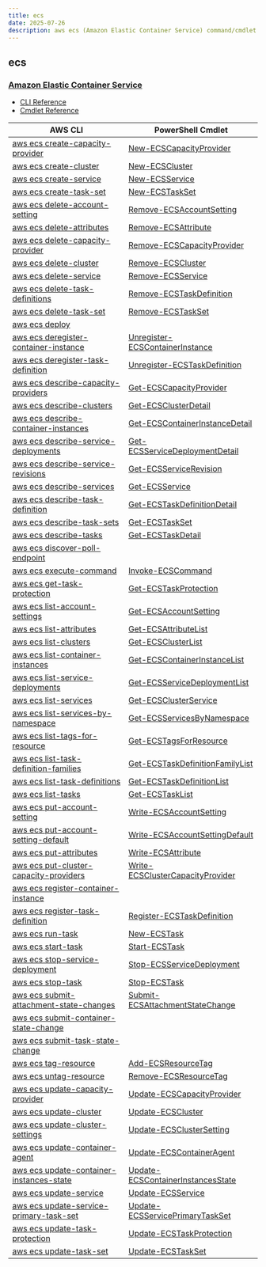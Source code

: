 ```yaml
---
title: ecs
date: 2025-07-26
description: aws ecs (Amazon Elastic Container Service) command/cmdlet list.
---
```


## ecs

### [Amazon Elastic Container Service](https://aws.amazon.com/ecs/)

* [CLI Reference](https://awscli.amazonaws.com/v2/documentation/api/latest/reference/ecs/index.html)
* [Cmdlet Reference](https://docs.aws.amazon.com/powershell/latest/reference/items/Amazon_EC2_Container_Service_cmdlets.html)

|AWS CLI|PowerShell Cmdlet|
|----|----|
|[aws ecs create-capacity-provider](https://awscli.amazonaws.com/v2/documentation/api/latest/reference/ecs/create-capacity-provider.html)|[New-ECSCapacityProvider](https://docs.aws.amazon.com/powershell/latest/reference/items/New-ECSCapacityProvider.html)|
|[aws ecs create-cluster](https://awscli.amazonaws.com/v2/documentation/api/latest/reference/ecs/create-cluster.html)|[New-ECSCluster](https://docs.aws.amazon.com/powershell/latest/reference/items/New-ECSCluster.html)|
|[aws ecs create-service](https://awscli.amazonaws.com/v2/documentation/api/latest/reference/ecs/create-service.html)|[New-ECSService](https://docs.aws.amazon.com/powershell/latest/reference/items/New-ECSService.html)|
|[aws ecs create-task-set](https://awscli.amazonaws.com/v2/documentation/api/latest/reference/ecs/create-task-set.html)|[New-ECSTaskSet](https://docs.aws.amazon.com/powershell/latest/reference/items/New-ECSTaskSet.html)|
|[aws ecs delete-account-setting](https://awscli.amazonaws.com/v2/documentation/api/latest/reference/ecs/delete-account-setting.html)|[Remove-ECSAccountSetting](https://docs.aws.amazon.com/powershell/latest/reference/items/Remove-ECSAccountSetting.html)|
|[aws ecs delete-attributes](https://awscli.amazonaws.com/v2/documentation/api/latest/reference/ecs/delete-attributes.html)|[Remove-ECSAttribute](https://docs.aws.amazon.com/powershell/latest/reference/items/Remove-ECSAttribute.html)|
|[aws ecs delete-capacity-provider](https://awscli.amazonaws.com/v2/documentation/api/latest/reference/ecs/delete-capacity-provider.html)|[Remove-ECSCapacityProvider](https://docs.aws.amazon.com/powershell/latest/reference/items/Remove-ECSCapacityProvider.html)|
|[aws ecs delete-cluster](https://awscli.amazonaws.com/v2/documentation/api/latest/reference/ecs/delete-cluster.html)|[Remove-ECSCluster](https://docs.aws.amazon.com/powershell/latest/reference/items/Remove-ECSCluster.html)|
|[aws ecs delete-service](https://awscli.amazonaws.com/v2/documentation/api/latest/reference/ecs/delete-service.html)|[Remove-ECSService](https://docs.aws.amazon.com/powershell/latest/reference/items/Remove-ECSService.html)|
|[aws ecs delete-task-definitions](https://awscli.amazonaws.com/v2/documentation/api/latest/reference/ecs/delete-task-definitions.html)|[Remove-ECSTaskDefinition](https://docs.aws.amazon.com/powershell/latest/reference/items/Remove-ECSTaskDefinition.html)|
|[aws ecs delete-task-set](https://awscli.amazonaws.com/v2/documentation/api/latest/reference/ecs/delete-task-set.html)|[Remove-ECSTaskSet](https://docs.aws.amazon.com/powershell/latest/reference/items/Remove-ECSTaskSet.html)|
|[aws ecs deploy](https://awscli.amazonaws.com/v2/documentation/api/latest/reference/ecs/deploy.html)||
|[aws ecs deregister-container-instance](https://awscli.amazonaws.com/v2/documentation/api/latest/reference/ecs/deregister-container-instance.html)|[Unregister-ECSContainerInstance](https://docs.aws.amazon.com/powershell/latest/reference/items/Unregister-ECSContainerInstance.html)|
|[aws ecs deregister-task-definition](https://awscli.amazonaws.com/v2/documentation/api/latest/reference/ecs/deregister-task-definition.html)|[Unregister-ECSTaskDefinition](https://docs.aws.amazon.com/powershell/latest/reference/items/Unregister-ECSTaskDefinition.html)|
|[aws ecs describe-capacity-providers](https://awscli.amazonaws.com/v2/documentation/api/latest/reference/ecs/describe-capacity-providers.html)|[Get-ECSCapacityProvider](https://docs.aws.amazon.com/powershell/latest/reference/items/Get-ECSCapacityProvider.html)|
|[aws ecs describe-clusters](https://awscli.amazonaws.com/v2/documentation/api/latest/reference/ecs/describe-clusters.html)|[Get-ECSClusterDetail](https://docs.aws.amazon.com/powershell/latest/reference/items/Get-ECSClusterDetail.html)|
|[aws ecs describe-container-instances](https://awscli.amazonaws.com/v2/documentation/api/latest/reference/ecs/describe-container-instances.html)|[Get-ECSContainerInstanceDetail](https://docs.aws.amazon.com/powershell/latest/reference/items/Get-ECSContainerInstanceDetail.html)|
|[aws ecs describe-service-deployments](https://awscli.amazonaws.com/v2/documentation/api/latest/reference/ecs/describe-service-deployments.html)|[Get-ECSServiceDeploymentDetail](https://docs.aws.amazon.com/powershell/latest/reference/items/Get-ECSServiceDeploymentDetail.html)|
|[aws ecs describe-service-revisions](https://awscli.amazonaws.com/v2/documentation/api/latest/reference/ecs/describe-service-revisions.html)|[Get-ECSServiceRevision](https://docs.aws.amazon.com/powershell/latest/reference/items/Get-ECSServiceRevision.html)|
|[aws ecs describe-services](https://awscli.amazonaws.com/v2/documentation/api/latest/reference/ecs/describe-services.html)|[Get-ECSService](https://docs.aws.amazon.com/powershell/latest/reference/items/Get-ECSService.html)|
|[aws ecs describe-task-definition](https://awscli.amazonaws.com/v2/documentation/api/latest/reference/ecs/describe-task-definition.html)|[Get-ECSTaskDefinitionDetail](https://docs.aws.amazon.com/powershell/latest/reference/items/Get-ECSTaskDefinitionDetail.html)|
|[aws ecs describe-task-sets](https://awscli.amazonaws.com/v2/documentation/api/latest/reference/ecs/describe-task-sets.html)|[Get-ECSTaskSet](https://docs.aws.amazon.com/powershell/latest/reference/items/Get-ECSTaskSet.html)|
|[aws ecs describe-tasks](https://awscli.amazonaws.com/v2/documentation/api/latest/reference/ecs/describe-tasks.html)|[Get-ECSTaskDetail](https://docs.aws.amazon.com/powershell/latest/reference/items/Get-ECSTaskDetail.html)|
|[aws ecs discover-poll-endpoint](https://awscli.amazonaws.com/v2/documentation/api/latest/reference/ecs/discover-poll-endpoint.html)||
|[aws ecs execute-command](https://awscli.amazonaws.com/v2/documentation/api/latest/reference/ecs/execute-command.html)|[Invoke-ECSCommand](https://docs.aws.amazon.com/powershell/latest/reference/items/Invoke-ECSCommand.html)|
|[aws ecs get-task-protection](https://awscli.amazonaws.com/v2/documentation/api/latest/reference/ecs/get-task-protection.html)|[Get-ECSTaskProtection](https://docs.aws.amazon.com/powershell/latest/reference/items/Get-ECSTaskProtection.html)|
|[aws ecs list-account-settings](https://awscli.amazonaws.com/v2/documentation/api/latest/reference/ecs/list-account-settings.html)|[Get-ECSAccountSetting](https://docs.aws.amazon.com/powershell/latest/reference/items/Get-ECSAccountSetting.html)|
|[aws ecs list-attributes](https://awscli.amazonaws.com/v2/documentation/api/latest/reference/ecs/list-attributes.html)|[Get-ECSAttributeList](https://docs.aws.amazon.com/powershell/latest/reference/items/Get-ECSAttributeList.html)|
|[aws ecs list-clusters](https://awscli.amazonaws.com/v2/documentation/api/latest/reference/ecs/list-clusters.html)|[Get-ECSClusterList](https://docs.aws.amazon.com/powershell/latest/reference/items/Get-ECSClusterList.html)|
|[aws ecs list-container-instances](https://awscli.amazonaws.com/v2/documentation/api/latest/reference/ecs/list-container-instances.html)|[Get-ECSContainerInstanceList](https://docs.aws.amazon.com/powershell/latest/reference/items/Get-ECSContainerInstanceList.html)|
|[aws ecs list-service-deployments](https://awscli.amazonaws.com/v2/documentation/api/latest/reference/ecs/list-service-deployments.html)|[Get-ECSServiceDeploymentList](https://docs.aws.amazon.com/powershell/latest/reference/items/Get-ECSServiceDeploymentList.html)|
|[aws ecs list-services](https://awscli.amazonaws.com/v2/documentation/api/latest/reference/ecs/list-services.html)|[Get-ECSClusterService](https://docs.aws.amazon.com/powershell/latest/reference/items/Get-ECSClusterService.html)|
|[aws ecs list-services-by-namespace](https://awscli.amazonaws.com/v2/documentation/api/latest/reference/ecs/list-services-by-namespace.html)|[Get-ECSServicesByNamespace](https://docs.aws.amazon.com/powershell/latest/reference/items/Get-ECSServicesByNamespace.html)|
|[aws ecs list-tags-for-resource](https://awscli.amazonaws.com/v2/documentation/api/latest/reference/ecs/list-tags-for-resource.html)|[Get-ECSTagsForResource](https://docs.aws.amazon.com/powershell/latest/reference/items/Get-ECSTagsForResource.html)|
|[aws ecs list-task-definition-families](https://awscli.amazonaws.com/v2/documentation/api/latest/reference/ecs/list-task-definition-families.html)|[Get-ECSTaskDefinitionFamilyList](https://docs.aws.amazon.com/powershell/latest/reference/items/Get-ECSTaskDefinitionFamilyList.html)|
|[aws ecs list-task-definitions](https://awscli.amazonaws.com/v2/documentation/api/latest/reference/ecs/list-task-definitions.html)|[Get-ECSTaskDefinitionList](https://docs.aws.amazon.com/powershell/latest/reference/items/Get-ECSTaskDefinitionList.html)|
|[aws ecs list-tasks](https://awscli.amazonaws.com/v2/documentation/api/latest/reference/ecs/list-tasks.html)|[Get-ECSTaskList](https://docs.aws.amazon.com/powershell/latest/reference/items/Get-ECSTaskList.html)|
|[aws ecs put-account-setting](https://awscli.amazonaws.com/v2/documentation/api/latest/reference/ecs/put-account-setting.html)|[Write-ECSAccountSetting](https://docs.aws.amazon.com/powershell/latest/reference/items/Write-ECSAccountSetting.html)|
|[aws ecs put-account-setting-default](https://awscli.amazonaws.com/v2/documentation/api/latest/reference/ecs/put-account-setting-default.html)|[Write-ECSAccountSettingDefault](https://docs.aws.amazon.com/powershell/latest/reference/items/Write-ECSAccountSettingDefault.html)|
|[aws ecs put-attributes](https://awscli.amazonaws.com/v2/documentation/api/latest/reference/ecs/put-attributes.html)|[Write-ECSAttribute](https://docs.aws.amazon.com/powershell/latest/reference/items/Write-ECSAttribute.html)|
|[aws ecs put-cluster-capacity-providers](https://awscli.amazonaws.com/v2/documentation/api/latest/reference/ecs/put-cluster-capacity-providers.html)|[Write-ECSClusterCapacityProvider](https://docs.aws.amazon.com/powershell/latest/reference/items/Write-ECSClusterCapacityProvider.html)|
|[aws ecs register-container-instance](https://awscli.amazonaws.com/v2/documentation/api/latest/reference/ecs/register-container-instance.html)||
|[aws ecs register-task-definition](https://awscli.amazonaws.com/v2/documentation/api/latest/reference/ecs/register-task-definition.html)|[Register-ECSTaskDefinition](https://docs.aws.amazon.com/powershell/latest/reference/items/Register-ECSTaskDefinition.html)|
|[aws ecs run-task](https://awscli.amazonaws.com/v2/documentation/api/latest/reference/ecs/run-task.html)|[New-ECSTask](https://docs.aws.amazon.com/powershell/latest/reference/items/New-ECSTask.html)|
|[aws ecs start-task](https://awscli.amazonaws.com/v2/documentation/api/latest/reference/ecs/start-task.html)|[Start-ECSTask](https://docs.aws.amazon.com/powershell/latest/reference/items/Start-ECSTask.html)|
|[aws ecs stop-service-deployment](https://awscli.amazonaws.com/v2/documentation/api/latest/reference/ecs/stop-service-deployment.html)|[Stop-ECSServiceDeployment](https://docs.aws.amazon.com/powershell/latest/reference/items/Stop-ECSServiceDeployment.html)|
|[aws ecs stop-task](https://awscli.amazonaws.com/v2/documentation/api/latest/reference/ecs/stop-task.html)|[Stop-ECSTask](https://docs.aws.amazon.com/powershell/latest/reference/items/Stop-ECSTask.html)|
|[aws ecs submit-attachment-state-changes](https://awscli.amazonaws.com/v2/documentation/api/latest/reference/ecs/submit-attachment-state-changes.html)|[Submit-ECSAttachmentStateChange](https://docs.aws.amazon.com/powershell/latest/reference/items/Submit-ECSAttachmentStateChange.html)|
|[aws ecs submit-container-state-change](https://awscli.amazonaws.com/v2/documentation/api/latest/reference/ecs/submit-container-state-change.html)||
|[aws ecs submit-task-state-change](https://awscli.amazonaws.com/v2/documentation/api/latest/reference/ecs/submit-task-state-change.html)||
|[aws ecs tag-resource](https://awscli.amazonaws.com/v2/documentation/api/latest/reference/ecs/tag-resource.html)|[Add-ECSResourceTag](https://docs.aws.amazon.com/powershell/latest/reference/items/Add-ECSResourceTag.html)|
|[aws ecs untag-resource](https://awscli.amazonaws.com/v2/documentation/api/latest/reference/ecs/untag-resource.html)|[Remove-ECSResourceTag](https://docs.aws.amazon.com/powershell/latest/reference/items/Remove-ECSResourceTag.html)|
|[aws ecs update-capacity-provider](https://awscli.amazonaws.com/v2/documentation/api/latest/reference/ecs/update-capacity-provider.html)|[Update-ECSCapacityProvider](https://docs.aws.amazon.com/powershell/latest/reference/items/Update-ECSCapacityProvider.html)|
|[aws ecs update-cluster](https://awscli.amazonaws.com/v2/documentation/api/latest/reference/ecs/update-cluster.html)|[Update-ECSCluster](https://docs.aws.amazon.com/powershell/latest/reference/items/Update-ECSCluster.html)|
|[aws ecs update-cluster-settings](https://awscli.amazonaws.com/v2/documentation/api/latest/reference/ecs/update-cluster-settings.html)|[Update-ECSClusterSetting](https://docs.aws.amazon.com/powershell/latest/reference/items/Update-ECSClusterSetting.html)|
|[aws ecs update-container-agent](https://awscli.amazonaws.com/v2/documentation/api/latest/reference/ecs/update-container-agent.html)|[Update-ECSContainerAgent](https://docs.aws.amazon.com/powershell/latest/reference/items/Update-ECSContainerAgent.html)|
|[aws ecs update-container-instances-state](https://awscli.amazonaws.com/v2/documentation/api/latest/reference/ecs/update-container-instances-state.html)|[Update-ECSContainerInstancesState](https://docs.aws.amazon.com/powershell/latest/reference/items/Update-ECSContainerInstancesState.html)|
|[aws ecs update-service](https://awscli.amazonaws.com/v2/documentation/api/latest/reference/ecs/update-service.html)|[Update-ECSService](https://docs.aws.amazon.com/powershell/latest/reference/items/Update-ECSService.html)|
|[aws ecs update-service-primary-task-set](https://awscli.amazonaws.com/v2/documentation/api/latest/reference/ecs/update-service-primary-task-set.html)|[Update-ECSServicePrimaryTaskSet](https://docs.aws.amazon.com/powershell/latest/reference/items/Update-ECSServicePrimaryTaskSet.html)|
|[aws ecs update-task-protection](https://awscli.amazonaws.com/v2/documentation/api/latest/reference/ecs/update-task-protection.html)|[Update-ECSTaskProtection](https://docs.aws.amazon.com/powershell/latest/reference/items/Update-ECSTaskProtection.html)|
|[aws ecs update-task-set](https://awscli.amazonaws.com/v2/documentation/api/latest/reference/ecs/update-task-set.html)|[Update-ECSTaskSet](https://docs.aws.amazon.com/powershell/latest/reference/items/Update-ECSTaskSet.html)|

